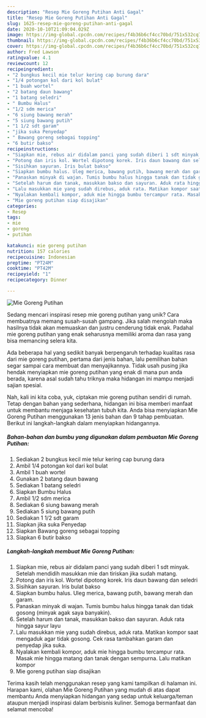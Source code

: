 ```yaml
---
description: "Resep Mie Goreng Putihan Anti Gagal"
title: "Resep Mie Goreng Putihan Anti Gagal"
slug: 1625-resep-mie-goreng-putihan-anti-gagal
date: 2020-10-10T21:09:04.029Z
image: https://img-global.cpcdn.com/recipes/f4b36b6cf4cc70bd/751x532cq70/mie-goreng-putihan-foto-resep-utama.jpg
thumbnail: https://img-global.cpcdn.com/recipes/f4b36b6cf4cc70bd/751x532cq70/mie-goreng-putihan-foto-resep-utama.jpg
cover: https://img-global.cpcdn.com/recipes/f4b36b6cf4cc70bd/751x532cq70/mie-goreng-putihan-foto-resep-utama.jpg
author: Fred Lawson
ratingvalue: 4.1
reviewcount: 12
recipeingredient:
- "2 bungkus kecil mie telur kering cap burung dara"
- "1/4 potongan kol dari kol bulat"
- "1 buah wortel"
- "2 batang daun bawang"
- "1 batang seledri"
- " Bumbu Halus"
- "1/2 sdm merica"
- "6 siung bawang merah"
- "5 siung bawang putih"
- "1 1/2 sdt garam"
- "jika suka Penyedap"
- " Bawang goreng sebagai topping"
- "6 butir bakso"
recipeinstructions:
- "Siapkan mie, rebus air didalam panci yang sudah diberi 1 sdt minyak. Setelah mendidih masukkan mie dan tiriskan jika sudah matang."
- "Potong dan iris kol. Wortel dipotong korek. Iris daun bawang dan seledri"
- "Sisihkan sayuran. Iris bulat bakso"
- "Siapkan bumbu halus. Uleg merica, bawang putih, bawang merah dan garam."
- "Panaskan minyak di wajan. Tumis bumbu halus hingga tanak dan tidak gosong (minyak agak saya banyakin)."
- "Setelah harum dan tanak, masukkan bakso dan sayuran. Aduk rata hingga sayur layu"
- "Lalu masukkan mie yang sudah direbus, aduk rata. Matikan kompor saat mengaduk agar tidak gosong. Cek rasa tambahkan garam dan penyedap jika suka."
- "Nyalakan kembali kompor, aduk mie hingga bumbu tercampur rata. Masak mie hingga matang dan tanak dengan sempurna. Lalu matikan kompor"
- "Mie goreng putihan siap disajikan"
categories:
- Resep
tags:
- mie
- goreng
- putihan

katakunci: mie goreng putihan 
nutrition: 157 calories
recipecuisine: Indonesian
preptime: "PT24M"
cooktime: "PT42M"
recipeyield: "1"
recipecategory: Dinner

---
```



![Mie Goreng Putihan](https://img-global.cpcdn.com/recipes/f4b36b6cf4cc70bd/751x532cq70/mie-goreng-putihan-foto-resep-utama.jpg)

Sedang mencari inspirasi resep mie goreng putihan yang unik? Cara membuatnya memang susah-susah gampang. Jika salah mengolah maka hasilnya tidak akan memuaskan dan justru cenderung tidak enak. Padahal mie goreng putihan yang enak seharusnya memiliki aroma dan rasa yang bisa memancing selera kita.



Ada beberapa hal yang sedikit banyak berpengaruh terhadap kualitas rasa dari mie goreng putihan, pertama dari jenis bahan, lalu pemilihan bahan segar sampai cara membuat dan menyajikannya. Tidak usah pusing jika hendak menyiapkan mie goreng putihan yang enak di mana pun anda berada, karena asal sudah tahu triknya maka hidangan ini mampu menjadi sajian spesial.


Nah, kali ini kita coba, yuk, ciptakan mie goreng putihan sendiri di rumah. Tetap dengan bahan yang sederhana, hidangan ini bisa memberi manfaat untuk membantu menjaga kesehatan tubuh kita. Anda bisa menyiapkan Mie Goreng Putihan menggunakan 13 jenis bahan dan 9 tahap pembuatan. Berikut ini langkah-langkah dalam menyiapkan hidangannya.

<!--inarticleads1-->

##### Bahan-bahan dan bumbu yang digunakan dalam pembuatan Mie Goreng Putihan:

1. Sediakan 2 bungkus kecil mie telur kering cap burung dara
1. Ambil 1/4 potongan kol dari kol bulat
1. Ambil 1 buah wortel
1. Gunakan 2 batang daun bawang
1. Sediakan 1 batang seledri
1. Siapkan  Bumbu Halus
1. Ambil 1/2 sdm merica
1. Sediakan 6 siung bawang merah
1. Sediakan 5 siung bawang putih
1. Sediakan 1 1/2 sdt garam
1. Siapkan jika suka Penyedap
1. Siapkan  Bawang goreng sebagai topping
1. Siapkan 6 butir bakso




<!--inarticleads2-->

##### Langkah-langkah membuat Mie Goreng Putihan:

1. Siapkan mie, rebus air didalam panci yang sudah diberi 1 sdt minyak. Setelah mendidih masukkan mie dan tiriskan jika sudah matang.
1. Potong dan iris kol. Wortel dipotong korek. Iris daun bawang dan seledri
1. Sisihkan sayuran. Iris bulat bakso
1. Siapkan bumbu halus. Uleg merica, bawang putih, bawang merah dan garam.
1. Panaskan minyak di wajan. Tumis bumbu halus hingga tanak dan tidak gosong (minyak agak saya banyakin).
1. Setelah harum dan tanak, masukkan bakso dan sayuran. Aduk rata hingga sayur layu
1. Lalu masukkan mie yang sudah direbus, aduk rata. Matikan kompor saat mengaduk agar tidak gosong. Cek rasa tambahkan garam dan penyedap jika suka.
1. Nyalakan kembali kompor, aduk mie hingga bumbu tercampur rata. Masak mie hingga matang dan tanak dengan sempurna. Lalu matikan kompor
1. Mie goreng putihan siap disajikan




Terima kasih telah menggunakan resep yang kami tampilkan di halaman ini. Harapan kami, olahan Mie Goreng Putihan yang mudah di atas dapat membantu Anda menyiapkan hidangan yang sedap untuk keluarga/teman ataupun menjadi inspirasi dalam berbisnis kuliner. Semoga bermanfaat dan selamat mencoba!
